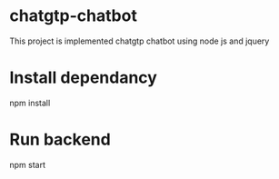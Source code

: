 # chatgtp-chatbot
This project is implemented chatgtp chatbot using node js and jquery

# Install dependancy
npm install 

# Run backend
npm start 
